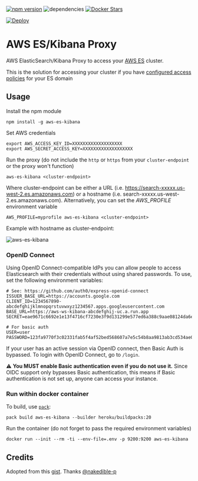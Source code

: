 [![npm version](https://badge.fury.io/js/aws-es-kibana.svg)](https://badge.fury.io/js/aws-es-kibana) ![dependencies](https://david-dm.org/santthosh/aws-es-kibana.svg)
[![Docker Stars](https://img.shields.io/docker/stars/santthosh/aws-es-kibana.svg)](https://registry.hub.docker.com/v2/repositories/santthosh/aws-es-kibana/stars/count/)

[![Deploy](https://www.herokucdn.com/deploy/button.svg)](https://heroku.com/deploy?template=https://github.com/santthosh/aws-es-kibana)

# AWS ES/Kibana Proxy

AWS ElasticSearch/Kibana Proxy to access your [AWS ES](https://aws.amazon.com/elasticsearch-service/) cluster. 

This is the solution for accessing your cluster if you have [configured access policies](http://docs.aws.amazon.com/elasticsearch-service/latest/developerguide/es-createupdatedomains.html#es-createdomain-configure-access-policies) for your ES domain

## Usage

Install the npm module 

    npm install -g aws-es-kibana
    
Set AWS credentials
                          
    export AWS_ACCESS_KEY_ID=XXXXXXXXXXXXXXXXXXX
    export AWS_SECRET_ACCESS_KEY=XXXXXXXXXXXXXXXXXXX

Run the proxy (do not include the `http` or `https` from your `cluster-endpoint` or the proxy won't function)

    aws-es-kibana <cluster-endpoint>

Where cluster-endpoint can be either a URL (i.e. https://search-xxxxx.us-west-2.es.amazonaws.com) or a hostname (i.e. search-xxxxx.us-west-2.es.amazonaws.com). 
Alternatively, you can set the _AWS_PROFILE_ environment variable

    AWS_PROFILE=myprofile aws-es-kibana <cluster-endpoint>
    
Example with hostname as cluster-endpoint:

![aws-es-kibana](https://raw.githubusercontent.com/santthosh/aws-es-kibana/master/aws-es-kibana.png)

### OpenID Connect

Using OpenID Connect-compatible IdPs you can allow people to access Elasticsearch with their credentials without using shared passwords. To use, set the following environment variables:

```
# See: https://github.com/auth0/express-openid-connect
ISSUER_BASE_URL=https://accounts.google.com
CLIENT_ID=1234567890-abcdefghijklmnopqrstuvwxyz1234567.apps.googleusercontent.com
BASE_URL=https://aws-ws-kibana-abcdefghij-uc.a.run.app
SECRET=eae9671c6692e1e13f4716cf7230e3f9d131299e577ed6a388c9aae08124da6e

# For basic auth
USER=user
PASSWORD=123fa9770f3c02331fab5f4af52bed568607a7e5c54b8aa9813ab3cd534ae0a1
```

If your user has an active session via OpenID connect, then Basic Auth is bypassed. To login with OpenID Connect, go to `/login`.

⚠️ **You MUST enable Basic authentication even if you do not use it.** Since OIDC support only bypasses Basic authentication, this means if Basic authentication is not set up, anyone can access your instance.

### Run within docker container

To build, use [`pack`](https://buildpacks.io/):

    pack build aws-es-kibana --builder heroku/buildpacks:20

Run the container (do not forget to pass the required environment variables)

	docker run --init --rm -ti --env-file=.env -p 9200:9200 aws-es-kibana


## Credits

Adopted from this [gist](https://gist.github.com/nakedible-p/ad95dfb1c16e75af1ad5). Thanks [@nakedible-p](https://github.com/nakedible-p)
